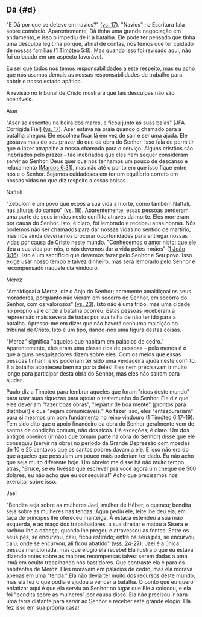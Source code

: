 ## Dã {#d}

&quot;E Dã por que se deteve em navios?&quot; ([vs. 17](http://bibliaonline.com.br/acf/jz/5/17)). &quot;Navios&quot; na Escritura fala sobre comércio. Aparentemente, Dã tinha uma grande negociação em andamento, e isso o impediu de ir à batalha. Ele pode ter pensado que tinha uma desculpa legítima porque, afinal de contas, nós temos que ter cuidado de nossas famílias ([1 Timóteo 5:8](http://bibliaonline.com.br/acf/1tm/5/8)). Mas quando isso foi revisado aqui, não foi colocado em um aspecto favorável.

Eu sei que todos nós temos responsabilidades a este respeito, mas eu acho que nós usamos demais as nossas responsabilidades de trabalho para cobrir o nosso estado apático.

A revisão no tribunal de Cristo mostrará que tais desculpas não são aceitáveis.

Aser

&quot;Aser se assentou na beira dos mares, e ficou junto às suas baías&quot; [JFA Corrigida Fiel] ([vs. 17](http://bibliaonline.com.br/acf/jz/5/17)). Aser estava na praia quando o chamado para a batalha chegou. Ele escolheu ficar lá em vez de sair e ser uma ajuda. Ele gostava mais do seu prazer do que da obra do Senhor. Isso fala de permitir que o lazer atrapalhe a nossa chamada para o serviço. Alguns cristãos são inebriados pelo prazer – tão inebriados que eles nem sequer consideram servir ao Senhor. Deus quer que nós tenhamos um pouco de descanso e relaxamento ([Marcos 6:31](http://bibliaonline.com.br/acf/mc/6/31)), mas não até o ponto em que isso fique entre nós e o Senhor. Sejamos cuidadosos em ter um equilíbrio correto em nossas vidas no que diz respeito a essas coisas.

Naftali

&quot;Zebulom é um povo que expôs a sua vida à morte, como também Naftali, nas alturas do campo&quot; ([vs. 18](http://bibliaonline.com.br/acf/jz/5/18)). Aparentemente, essas pessoas perderam uma parte de seus irmãos neste conflito através da morte. Eles morreram por causa do Senhor. Isto, é claro, foi lembrado e recebeu altas honras. Nós podemos não ser chamados para dar nossas vidas no sentido de martírio, mas nós ainda deveríamos procurar oportunidades para entregar nossas vidas por causa de Cristo neste mundo. &quot;Conhecemos o amor nisto: que ele deu a sua vida por nós, e nós devemos dar a vida pelos irmãos&quot; ([1 João 3:16](http://bibliaonline.com.br/acf/1jo/3/16)). Isto é um sacrifício que devemos fazer pelo Senhor e Seu povo. Isso exige usar nosso tempo e talvez dinheiro, mas será lembrado pelo Senhor e recompensado naquele dia vindouro.

Meroz

&quot;Amaldiçoai a Meroz, diz o Anjo do Senhor; acremente amaldiçoai os seus moradores, porquanto não vieram em socorro do Senhor, em socorro do Senhor, com os valorosos&quot; ([vs. 23](http://bibliaonline.com.br/acf/jz/5/23)). Isto não é uma tribo, mas uma cidade no próprio vale onde a batalha ocorreu. Estas pessoas receberam a repreensão mais severa de todas por sua falha de não ter ido para a batalha. Apresso-me em dizer que não haverá nenhuma maldição no tribunal de Cristo. Isto é um tipo, dando-nos uma figura destas coisas.

&quot;Meroz&quot; significa &quot;aqueles que habitam em palácios de cedro.&quot; Aparentemente, eles eram uma classe rica de pessoas – pelo menos é o que alguns pesquisadores dizem sobre eles. Com os meios que essas pessoas tinham, eles poderiam ter sido uma verdadeira ajuda neste conflito. E a batalha aconteceu bem na porta deles! Eles nem precisavam ir muito longe para participar desta obra do Senhor, mas eles não saíram para ajudar.

Paulo diz a Timóteo para lembrar aqueles que foram &quot;ricos deste mundo&quot; para usar suas riquezas para apoiar o testemunho do Senhor. Ele diz que eles deveriam &quot;fazer boas obras&quot;, &quot;repartir de boa mente&quot; (prontos para distribuir) e que &quot;sejam comunicáveis.&quot; Ao fazer isso, eles &quot;entesourariam&quot; para si mesmos um bom fundamento no reino vindouro ([1 Timóteo 6:17-19](http://bibliaonline.com.br/acf/1tm/6/17-19)). Tem sido dito que o apoio financeiro da obra do Senhor geralmente vem de santos de condição comum, não dos ricos. Há exceções, é claro. Um dos antigos obreiros (irmãos que tomam parte na obra do Senhor) disse que ele conseguiu (servir na obra) no período da Grande Depressão com moedas de 10 e 25 centavos que os santos pobres davam a ele. E isso não era do que aqueles que possuíam um pouco mais poderiam ter dado. Eu não acho que seja muito diferente hoje. Um obreiro me disse há não muito tempo atrás, &quot;Bruce, se eu tivesse que escrever pra você agora um cheque de 500 dólares, eu não acho que eu conseguiria!&quot; Acho que precisamos nos exercitar sobre isso.

Jael

&quot;Bendita seja sobre as mulheres Jael, mulher de Héber, o queneu; bendita seja sobre as mulheres nas tendas. Água pediu ele, leite lhe deu ela; em taça de príncipes lhe ofereceu manteiga. À estaca estendeu a sua mão esquerda, e ao maço dos trabalhadores, a sua direita; e matou a Sísera e rachou-lhe a cabeça, quando lhe pregou e atravessou as fontes. Entre os seus pés, se encurvou, caiu, ficou estirado; entre os seus pés, se encurvou, caiu; onde se encurvou, ali ficou abatido&quot; ([vss. 24-27](http://bibliaonline.com.br/acf/jz/5/24-27)). Jael é a única pessoa mencionada, mas que elogio ela recebe! Ela ilustra o que eu estava dizendo antes sobre as maiores recompensas talvez serem dadas a uma irmã em oculto trabalhando nos bastidores. Que contraste ela é para os habitantes de Meroz. Eles moravam em palácios de cedro, mas ela morava apenas em uma &quot;tenda.&quot; Ela não devia ter muito dos recursos deste mundo, mas ela fez o que podia e ajudou a vencer a batalha. O ponto que eu quero enfatizar aqui é que ela serviu ao Senhor no lugar que Ele a colocou, e ela foi &quot;bendita sobre as mulheres&quot; por causa disso. Ela não precisou ir para uma terra distante para servir ao Senhor e receber este grande elogio. Ela fez isso em sua própria casa!